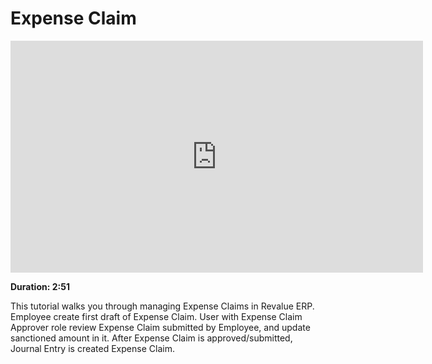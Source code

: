 # Expense Claim

<iframe width="660" height="371" src="https://www.youtube.com/embed/BaJd7tHj868" frameborder="0" allowfullscreen></iframe>

**Duration: 2:51**

This tutorial walks you through managing Expense Claims in Revalue ERP. Employee create first draft of Expense Claim. User with Expense Claim Approver role review Expense Claim submitted by Employee, and update sanctioned amount in it. After Expense Claim is approved/submitted, Journal Entry is created Expense Claim.
